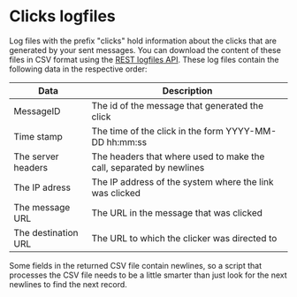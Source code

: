 # Clicks logfiles

Log files with the prefix "clicks" hold information about the clicks that
are generated by your sent messages. You can download the content of these
files in CSV format using the [REST logfiles API](rest-logfiles). These
log files contain the following data in the respective order: 

| Data                | Description                                                         |
| ------------------- | ------------------------------------------------------------------- |
| MessageID           | The id of the message that generated the click                      |
| Time stamp          | The time of the click in the form YYYY-MM-DD hh:mm:ss               |
| The server headers  | The headers that where used to make the call, separated by newlines |
| The IP adress       | The IP address of the system where the link was clicked             |
| The message URL     | The URL in the message that was clicked                             |
| The destination URL | The URL to which the clicker was directed to                        |

Some fields in the returned CSV file contain newlines, so a script that
processes the CSV file needs to be a little smarter than just look for
the next newlines to find the next record.
